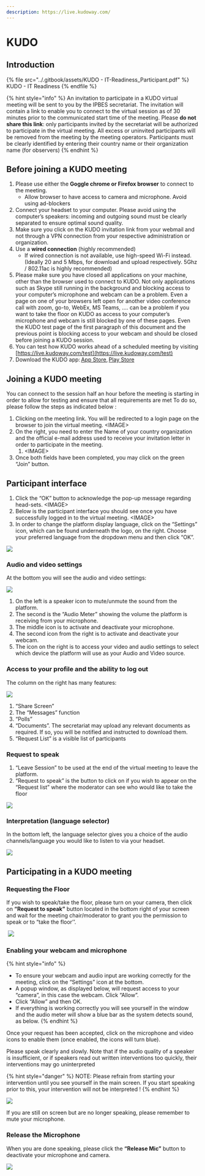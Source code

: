 ```yaml
---
description: https://live.kudoway.com/
---
```


# KUDO

## Introduction

{% file src="../.gitbook/assets/KUDO - IT-Readiness_Participant.pdf" %}
KUDO - IT Readiness
{% endfile %}

{% hint style="info" %}
An invitation to participate in a KUDO virtual meeting will be sent to you by the IPBES secretariat. The invitation will contain a link to enable you to connect to the virtual session as of 30 minutes prior to the communicated start time of the meeting. Please **do not share this link**: only participants invited by the secretariat will be authorized to participate in the virtual meeting. All excess or uninvited participants will be removed from the meeting by the meeting operators. Participants must be clearly identified by entering their country name or their organization name (for observers)
{% endhint %}

## Before joining **a KUDO meeting**

1. Please use either the **Goggle chrome or Firefox browser** to connect to the meeting.&#x20;
   * Allow browser to have access to camera and microphone. Avoid using ad-blockers
2. Connect your headset to your computer. Please avoid using the computer’s speakers: incoming and outgoing sound must be clearly separated to ensure optimal sound quality.&#x20;
3. Make sure you click on the KUDO invitation link from your webmail and not through a VPN connection from your respective administration or organization.
4. Use a **wired connection** (highly recommended)
   * If wired connection is not available, use high-speed Wi-Fi instead.(Ideally 20 and 5 Mbps, for download and upload respectively. 5Ghz / 802.11ac is highly recommended)&#x20;
5. Please make sure you have closed all applications on your machine, other than the browser used to connect to KUDO. Not only applications such as Skype still running in the background and blocking access to your computer’s microphone and webcam can be a problem. Even a page on one of your browsers left open for another video conference call with zoom, go-to, WebEx, MS Teams, .... can be a problem if you want to take the floor on KUDO as access to your computer’s microphone and webcam is still blocked by one of these pages. Even the KUDO test page of the first paragraph of this document and the previous point is blocking access to your webcam and should be closed before joining a KUDO session.
6. You can test how KUDO works ahead of a scheduled meeting by visiting [https://live.kudoway.com/test](https://live.kudoway.com/test)
7. Download the KUDO app: [App Store](https://na01.safelinks.protection.outlook.com/?url=https%3A%2F%2Fitunes.apple.com%2Fus%2Fapp%2Fkudo-live%2Fid1380613475%3Fmt%3D8\&data=02%7C01%7C%7C7296f4e54e624572421a08d6307d08f9%7Cfe24bf441eb84a69b5d7f57092ec8efa%7C0%7C0%7C636749710913326631\&sdata=AxTxM0bdmPHxD%2FkKlOLhSos3xyGlPUuksO9Eo0ZIHoc%3D\&reserved=0), [Play Store](https://na01.safelinks.protection.outlook.com/?url=https%3A%2F%2Fplay.google.com%2Fstore%2Fapps%2Fdetails%3Fid%3Dcom.kudoway.app\&data=02%7C01%7C%7C7296f4e54e624572421a08d6307d08f9%7Cfe24bf441eb84a69b5d7f57092ec8efa%7C0%7C0%7C636749710913336641\&sdata=qNO96598Eiabx2Hh9k3EFBvtZvARXe%2Baz0Gwa0oj3%2B8%3D\&reserved=0)&#x20;

## Joining a KUDO meeting

You can connect to the session half an hour before the meeting is starting in order to allow for testing and ensure that all requirements are met To do so, please follow the steps as indicated below :

1. Clicking on the meeting link. You will be redirected to a login page on the browser to join the virtual meeting. \<IMAGE>
2. On the right, you need to enter the Name of your country organization and the official e-mail address used to receive your invitation letter in order to participate in the meeting.&#x20;
   1. \<IMAGE>
3. Once both fields have been completed, you may click on the green “Join” button.

## Participant interface

1. Click the “OK” button to acknowledge the pop-up message regarding head-sets. \<IMAGE>
2. Below is the participant interface you should see once you have successfully logged in to the virtual meeting. \<IMAGE>
3. In order to change the platform display language, click on the “Settings” icon, which can be found underneath the logo, on the right. Choose your preferred language from the dropdown menu and then click “OK”.

![](<../.gitbook/assets/image (29).png>)

### Audio and video settings

At the bottom you will see the audio and video settings:

![](<../.gitbook/assets/image (10).png>)

1. On the left is a speaker icon to mute/unmute the sound from the platform.&#x20;
2. The second is the “Audio Meter” showing the volume the platform is receiving from your microphone.
3. The middle icon is to activate and deactivate your microphone.
4. The second icon from the right is to activate and deactivate your webcam.&#x20;
5. The icon on the right is to access your video and audio settings to select which device the platform will use as your Audio and Video source.

### **A**ccess to your profile and the ability to log out

The column on the right has many features:

![](<../.gitbook/assets/image (23).png>)

1. “Share Screen”
2. The “Messages” function
3. “Polls”
4. “Documents”. The secretariat may upload any relevant documents as required. If so, you will be notified and instructed to download them.
5. “Request List” is a visible list of participants

### Request to speak

1. “Leave Session” to be used at the end of the virtual meeting to leave the platform.&#x20;
2. “Request to speak” is the button to click on if you wish to appear on the “Request list” where the moderator can see who would like to take the floor

![](<../.gitbook/assets/image (20).png>)

### Interpretation (language selector)

In the bottom left, the language selector gives you a choice of the audio channels/language you would like to listen to via your headset.

![](<../.gitbook/assets/image (16).png>)

## Participating in a KUDO meeting

### Requesting the Floor​

If you wish to speak/take the floor, please turn on your camera, then click on **“Request to speak”** button located in the bottom right of your screen and wait for the meeting chair/moderator to grant you the permission to speak or to “take the floor’’.​

​  ![](https://firebasestorage.googleapis.com/v0/b/gitbook-x-prod.appspot.com/o/spaces%2F-M19txO3I9WtmX6ufoJI%2Fuploads%2FhnpCF3hmWmYUu4rbtXfa%2Ffile.png?alt=media)

### Enabling your webcam and microphone

{% hint style="info" %}
* To ensure your webcam and audio input are working correctly for the meeting, click on the “Settings” icon at the bottom.&#x20;
* A popup window, as displayed below, will request access to your “camera”, in this case the webcam. Click “Allow”.
* Click “Allow” and then OK.
* If everything is working correctly you will see yourself in the window and the audio meter will show a blue bar as the system detects sound, as below.
{% endhint %}

Once your request has been accepted, click on the microphone and video icons to enable them (once enabled, the icons will turn blue).&#x20;

Please speak clearly and slowly. Note that if the audio quality of a speaker is insufficient, or if speakers read out written interventions too quickly, their interventions may go uninterpreted

{% hint style="danger" %}
NOTE: Please refrain from starting your intervention until you see yourself in the main screen. If you start speaking prior to this, your intervention will not be interpreted !
{% endhint %}

&#x20;![](https://firebasestorage.googleapis.com/v0/b/gitbook-x-prod.appspot.com/o/spaces%2F-M19txO3I9WtmX6ufoJI%2Fuploads%2FOCLFSdVqojYkVnMwRySj%2Ffile.png?alt=media)

If you are still on screen but are no longer speaking, please remember to mute your microphone. ​

### Release the Microphone&#x20;

When you are done speaking, please click the **“Release Mic”** button to deactivate your microphone and camera.​

![](<../.gitbook/assets/image (21).png>)
